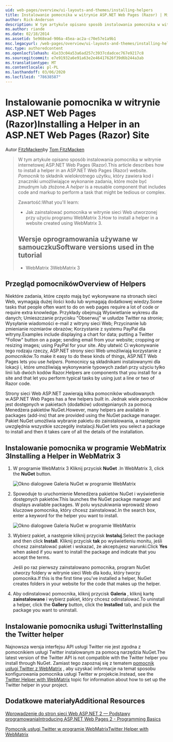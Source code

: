 ```yaml
---
uid: web-pages/overview/ui-layouts-and-themes/installing-helpers
title: Instalowanie pomocnika w witrynie ASP.NET Web Pages (Razor) | Microsoft Docs
author: Rick-Anderson
description: W tym artykule opisano sposób instalowania pomocnika w witrynie internetowej ASP.NET Web Pages (Razor). Pomocnik to składnik wielokrotnego użytku, który zawiera kod i adiustację do...
ms.author: riande
ms.date: 02/18/2014
ms.assetid: 5e968ead-906a-45ea-ac2a-c70e57e1a9b1
msc.legacyurl: /web-pages/overview/ui-layouts-and-themes/installing-helpers
msc.type: authoredcontent
ms.openlocfilehash: 41e33c04a53a6ad257c3937cdadcec767e9217c8
ms.sourcegitcommit: e7e91932a6e91a63e2e46417626f39d6b244a3ab
ms.translationtype: MT
ms.contentlocale: pl-PL
ms.lasthandoff: 03/06/2020
ms.locfileid: "78638587"
---
```

# <a name="installing-a-helper-in-an-aspnet-web-pages-razor-site"></a><span data-ttu-id="2a1e3-104">Instalowanie pomocnika w witrynie ASP.NET Web Pages (Razor)</span><span class="sxs-lookup"><span data-stu-id="2a1e3-104">Installing a Helper in an ASP.NET Web Pages (Razor) Site</span></span>

<span data-ttu-id="2a1e3-105">Autor [FitzMacken](https://github.com/tfitzmac)</span><span class="sxs-lookup"><span data-stu-id="2a1e3-105">by [Tom FitzMacken](https://github.com/tfitzmac)</span></span>

> <span data-ttu-id="2a1e3-106">W tym artykule opisano sposób instalowania pomocnika w witrynie internetowej ASP.NET Web Pages (Razor).</span><span class="sxs-lookup"><span data-stu-id="2a1e3-106">This article describes how to install a helper in an ASP.NET Web Pages (Razor) website.</span></span> <span data-ttu-id="2a1e3-107">*Pomocnik* to składnik wielokrotnego użytku, który zawiera kod i znaczniki umożliwiające wykonanie zadania, które może być żmudnym lub złożone.</span><span class="sxs-lookup"><span data-stu-id="2a1e3-107">A *helper* is a reusable component that includes code and markup to perform a task that might be tedious or complex.</span></span>
> 
> <span data-ttu-id="2a1e3-108">Zawartość:</span><span class="sxs-lookup"><span data-stu-id="2a1e3-108">What you'll learn:</span></span>
> 
> - <span data-ttu-id="2a1e3-109">Jak zainstalować pomocnika w witrynie sieci Web utworzonej przy użyciu programu WebMatrix 3.</span><span class="sxs-lookup"><span data-stu-id="2a1e3-109">How to install a helper in a website created using WebMatrix 3.</span></span>
>   
> 
> ## <a name="software-versions-used-in-the-tutorial"></a><span data-ttu-id="2a1e3-110">Wersje oprogramowania używane w samouczku</span><span class="sxs-lookup"><span data-stu-id="2a1e3-110">Software versions used in the tutorial</span></span>
> 
> 
> - <span data-ttu-id="2a1e3-111">WebMatrix 3</span><span class="sxs-lookup"><span data-stu-id="2a1e3-111">WebMatrix 3</span></span>

## <a name="overview-of-helpers"></a><span data-ttu-id="2a1e3-112">Przegląd pomocników</span><span class="sxs-lookup"><span data-stu-id="2a1e3-112">Overview of Helpers</span></span>

<span data-ttu-id="2a1e3-113">Niektóre zadania, które często mają być wykonywane na stronach sieci Web, wymagają dużej ilości kodu lub wymagają dodatkowej wiedzy.</span><span class="sxs-lookup"><span data-stu-id="2a1e3-113">Some tasks that people often want to do on web pages require a lot of code or require extra knowledge.</span></span> <span data-ttu-id="2a1e3-114">Przykłady obejmują Wyświetlanie wykresu dla danych; Umieszczanie przycisku "Obserwuj" w usłudze Twitter na stronie; Wysyłanie wiadomości e-mail z witryny sieci Web; Przycinanie lub zmienianie rozmiarów obrazów; Korzystanie z systemu PayPal dla witryny.</span><span class="sxs-lookup"><span data-stu-id="2a1e3-114">Examples include displaying a chart for data; putting a Twitter "Follow" button on a page; sending email from your website; cropping or resizing images; using PayPal for your site.</span></span> <span data-ttu-id="2a1e3-115">Aby ułatwić Ci wykonywanie tego rodzaju rzeczy, ASP.NET strony sieci Web umożliwiają korzystanie z *pomocników*.</span><span class="sxs-lookup"><span data-stu-id="2a1e3-115">To make it easy to do these kinds of things, ASP.NET Web Pages lets you use *helpers*.</span></span> <span data-ttu-id="2a1e3-116">Pomocnicy są składnikami instalowanymi dla lokacji i, które umożliwiają wykonywanie typowych zadań przy użyciu tylko linii lub dwóch kodów Razor.</span><span class="sxs-lookup"><span data-stu-id="2a1e3-116">Helpers are components that you install for a site and that let you perform typical tasks by using just a line or two of Razor code.</span></span>

<span data-ttu-id="2a1e3-117">Strony sieci Web ASP.NET zawierają kilka pomocników wbudowanych w.</span><span class="sxs-lookup"><span data-stu-id="2a1e3-117">ASP.NET Web Pages has a few helpers built in.</span></span> <span data-ttu-id="2a1e3-118">Jednak wiele pomocników jest dostępnych w pakietach (dodatków) udostępnianych za pomocą Menedżera pakietów NuGet.</span><span class="sxs-lookup"><span data-stu-id="2a1e3-118">However, many helpers are available in packages (add-ins) that are provided using the NuGet package manager.</span></span> <span data-ttu-id="2a1e3-119">Pakiet NuGet umożliwia wybranie pakietu do zainstalowania, a następnie uwzględnia wszystkie szczegóły instalacji.</span><span class="sxs-lookup"><span data-stu-id="2a1e3-119">NuGet lets you select a package to install and then it takes care of all the details of the installation.</span></span>

## <a name="installing-a-helper-in-webmatrix-3"></a><span data-ttu-id="2a1e3-120">Instalowanie pomocnika w programie WebMatrix 3</span><span class="sxs-lookup"><span data-stu-id="2a1e3-120">Installing a Helper in WebMatrix 3</span></span>

1. <span data-ttu-id="2a1e3-121">W programie WebMatrix 3 Kliknij przycisk **NuGet** .</span><span class="sxs-lookup"><span data-stu-id="2a1e3-121">In WebMatrix 3, click the **NuGet** button.</span></span>

    ![Okno dialogowe Galeria NuGet w programie WebMatrix](installing-helpers/_static/image1.png)
2. <span data-ttu-id="2a1e3-123">Spowoduje to uruchomienie Menedżera pakietów NuGet i wyświetlenie dostępnych pakietów.</span><span class="sxs-lookup"><span data-stu-id="2a1e3-123">This launches the NuGet package manager and displays available packages.</span></span> <span data-ttu-id="2a1e3-124">W polu wyszukiwania wprowadź słowo kluczowe pomocnika, który chcesz zainstalować.</span><span class="sxs-lookup"><span data-stu-id="2a1e3-124">In the search box, enter a keyword for the helper you want to install.</span></span>

    ![Okno dialogowe Galeria NuGet w programie WebMatrix](installing-helpers/_static/image2.png)
3. <span data-ttu-id="2a1e3-126">Wybierz pakiet, a następnie kliknij przycisk **Instaluj**.</span><span class="sxs-lookup"><span data-stu-id="2a1e3-126">Select the package and then click **Install**.</span></span> <span data-ttu-id="2a1e3-127">Kliknij przycisk **tak** po wyświetleniu monitu, jeśli chcesz zainstalować pakiet i wskazać, że akceptujesz warunki.</span><span class="sxs-lookup"><span data-stu-id="2a1e3-127">Click **Yes** when asked if you want to install the package and indicate that you accept the terms.</span></span>

     <span data-ttu-id="2a1e3-128">Jeśli po raz pierwszy zainstalowano pomocnika, program NuGet utworzy foldery w witrynie sieci Web dla kodu, który tworzy pomocnika.</span><span class="sxs-lookup"><span data-stu-id="2a1e3-128">If this is the first time you've installed a helper, NuGet creates folders in your website for the code that makes up the helper.</span></span>
4. <span data-ttu-id="2a1e3-129">Aby odinstalować pomocnika, kliknij przycisk **Galeria** , kliknij kartę **zainstalowane** i wybierz pakiet, który chcesz odinstalować.</span><span class="sxs-lookup"><span data-stu-id="2a1e3-129">To uninstall a helper, click the **Gallery** button, click the **Installed** tab, and pick the package you want to uninstall.</span></span>

## <a name="installing-the-twitter-helper"></a><span data-ttu-id="2a1e3-130">Instalowanie pomocnika usługi Twitter</span><span class="sxs-lookup"><span data-stu-id="2a1e3-130">Installing the Twitter helper</span></span>

<span data-ttu-id="2a1e3-131">Najnowsza wersja interfejsu API usługi Twitter nie jest zgodna z pomocnikiem usługi Twitter instalowanym za pomocą narzędzia NuGet.</span><span class="sxs-lookup"><span data-stu-id="2a1e3-131">The latest version of the Twitter API is not compatible with the Twitter helper you install through NuGet.</span></span> <span data-ttu-id="2a1e3-132">Zamiast tego zapoznaj się z tematem [pomocnik usługi Twitter z WebMatrix](twitter-helper.md) , aby uzyskać informacje na temat sposobu konfigurowania pomocnika usługi Twitter w projekcie.</span><span class="sxs-lookup"><span data-stu-id="2a1e3-132">Instead, see the [Twitter Helper with WebMatrix](twitter-helper.md) topic for information about how to set up the Twitter helper in your project.</span></span>

<a id="Additional_Resources"></a>
## <a name="additional-resources"></a><span data-ttu-id="2a1e3-133">Dodatkowe materiały</span><span class="sxs-lookup"><span data-stu-id="2a1e3-133">Additional Resources</span></span>

[<span data-ttu-id="2a1e3-134">Wprowadzenie do stron sieci Web ASP.NET 2 — Podstawy programowania</span><span class="sxs-lookup"><span data-stu-id="2a1e3-134">Introducing ASP.NET Web Pages 2 - Programming Basics</span></span>](../getting-started/introducing-razor-syntax-c.md)

[<span data-ttu-id="2a1e3-135">Pomocnik usługi Twitter w programie WebMatrix</span><span class="sxs-lookup"><span data-stu-id="2a1e3-135">Twitter Helper with WebMatrix</span></span>](twitter-helper.md)
